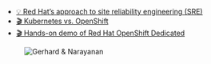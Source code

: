 - [💡 Red Hat’s approach to site reliability engineering (SRE)](https://www.redhat.com/en/topics/cloud-computing/sre)
- [🎬 Kubernetes vs. OpenShift](https://www.youtube.com/watch?v=ZsOR8RkAOwI)
- [🎬 Hands-on demo of Red Hat OpenShift Dedicated](https://www.youtube.com/watch?v=aM55xIhJFlk)

<figure class="richtext-figure richtext-figure--full">
  <img src="https://cdn.changelog.com/shipit/shipit-82--narayanan-raghavan.jpg" alt="Gerhard & Narayanan" loading="lazy">
</figure>